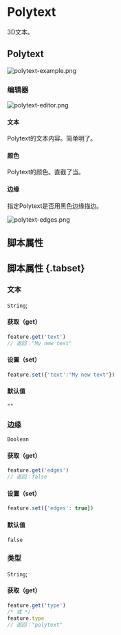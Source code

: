 # Polytext
3D文本。

## Polytext

![polytext-example.png](/polytext-example.png)

### 编辑器

![polytext-editor.png](/polytext-editor.png)

#### 文本

Polytext的文本内容。简单明了。

#### 颜色

Polytext的颜色。直截了当。

#### 边缘

指定Polytext是否用黑色边缘描边。

![polytext-edges.png](/polytext-edges.png)

## 脚本属性
## 脚本属性 {.tabset}
### 文本
`String`;

#### 获取（get）

```js
feature.get('text')
// 返回："My new text"
```

#### 设置（set）

```js
feature.set({'text':"My new text"})
```

#### 默认值

`""`

### 边缘
`Boolean`

#### 获取（get）

```js
feature.get('edges')
// 返回：false
```

#### 设置（set）

```js
feature.set({'edges': true})
```

#### 默认值

`false`

### 类型
`String`;

#### 获取（get）

```js
feature.get('type')
/* 或 */
feature.type
// 返回："polytext"
```
